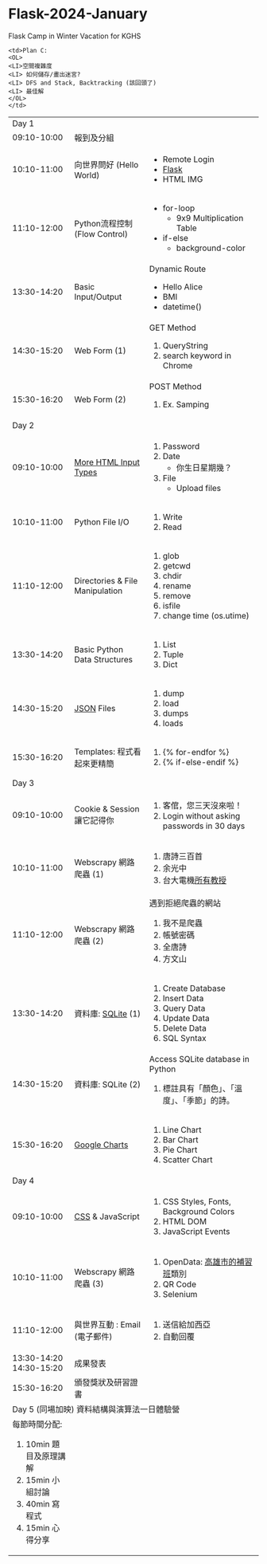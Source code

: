 # Flask-2024-January
Flask Camp in Winter Vacation for KGHS

<table>
<tr><td colspan=3>Day 1</td></tr>

<tr><td>09:10-10:00</td><td>報到及分組</td></tr>

<tr><td>10:10-11:00</td><td>向世界問好 (Hello World)</td><td>
<UL>
<LI>Remote Login
<LI> <A HREF='https://flask.palletsprojects.com/en/2.2.x/'>Flask</A>
<LI> HTML IMG
</UL>
</td>
</tr>

<tr><td>11:10-12:00</td>
<td>Python流程控制 (Flow Control)</td>
<td><ul>
    <LI>for-loop
        <ul>
        <LI>9x9 Multiplication Table
        </UL>
    <LI> if-else
        <UL>
        <LI> background-color
        </UL>
    </UL>
</tr>

<tr><td>13:30-14:20</td>
<td>Basic Input/Output</td>
<td>Dynamic Route
    <ul>
    <LI>Hello Alice
    <LI>BMI
    <LI>datetime()
    </UL>
</td>

<tr><td>14:30-15:20</td>
<td>Web Form (1) </td>
<td> GET Method<ol>
    <LI> QueryString</li>
    <LI> search keyword in Chrome</LI>
    </ol>
</td>
</tr>

<tr><td>15:30-16:20</td>
<td>Web Form (2) </td>
<td> POST Method
    <ol>
    <LI> Ex. Samping
    </OL>
</td>
</tr>

<tr><td colspan=3>Day 2</td></tr>
<tr><td>09:10-10:00</td>
<td><A
HREF='https://www.w3schools.com/html/html_form_input_types.asp'>More HTML Input Types</A></td>
<td><ol>
    <li>Password</li>
    <LI>Date
        <UL>
        <LI>你生日星期幾？</LI>
        </UL>
        </LI>
    <LI>File
        <UL>
        <LI>Upload files</li>
        </ul>
        </LI>
    </ol>
</td>
</tr>

<tr><td>10:10-11:00</td>
<td>Python File I/O</td>
<td><ol>
    <li>Write</li>
    <LI>Read</li>
    </OL>
</td>
</tr>

<tr><td>11:10-12:00</td>
<td>Directories &amp; File Manipulation</td>
<td>
    <ol>
    <LI>glob
    <LI>getcwd
    <LI>chdir
    <LI>rename
    <LI>remove
    <LI>isfile
    <LI>change time (os.utime)
    </ol>
</td>
</tr>

<tr><td>13:30-14:20</td>
<td>Basic Python Data Structures</td>
<td>
    <ol>
    <LI> List
    <LI> Tuple
    <LI> Dict
    </ol>
</td>
</tr>

<tr><td>14:30-15:20</td>
<td><A HREF='https://docs.python.org/3.10/library/json.html?highlight=json#module-json'>JSON</A> Files</td>
<td>
    <ol>
    <li>dump
    <li>load
    <LI>dumps
    <li>loads
    </OL>
</td>

<tr><td>15:30-16:20</td>
<td>Templates: 程式看起來更精簡</td>
<td><ol>
    <li> {% for-endfor %}
    <LI> {% if-else-endif %}
    </ol>
</tr>

<tr><td colspan=3>Day 3</td>
<tr><td>09:10-10:00</td>
<td>Cookie & Session 讓它記得你</td>
<td>
    <ol>
    <LI> 客倌，您三天沒來啦！
    <li>Login without asking passwords in 30 days
    </OL>
</td>
</tr>

<tr>
<td>10:10-11:00 </td>
<td>Webscrapy 網路爬蟲 (1)</td>
<td>
    <ol>
    <li>唐詩三百首
    <li>余光中
    <LI>台大電機<A
    HREF='https://web.ee.ntu.edu.tw/teacher_index_all.php'>所有教授</A>
    </ol>
</td>
</tr>

<tr>
<td>11:10-12:00</td>
<td>Webscrapy 網路爬蟲 (2)</td>
<td>遇到拒絕爬蟲的網站
    <ol>
    <li>我不是爬蟲
    <LI>帳號密碼
    <LI>全唐詩
    <LI>方文山
    </ol>
</td>
</tr>

<tr>
<td>13:30-14:20</td>
<Td>資料庫: <A HREF='https://www.sqlite.org/index.html'>SQLite</A> (1)</td>
<td>
    <ol>
    <LI>Create Database
    <LI> Insert Data
    <LI> Query Data
    <LI> Update Data
    <LI> Delete Data
    <LI> SQL Syntax
    </OL>
</td></tr>

<tr>
<td>14:30-15:20</td>
<td> 資料庫: SQLite (2)</td>
<td>Access SQLite database in Python
    <OL>
    <LI>標註具有「顏色」、「溫度」、「季節」的詩。
    </OL>
</td>
    
</tr>

<tr><td>15:30-16:20</td>
<td><A
HREF='https://www.w3schools.com/js/js_graphics_google_chart.asp'>Google
Charts</A></td>
<td><ol>
    <LI>Line Chart
    <LI>Bar Chart
    <LI> Pie Chart
    <LI>Scatter Chart
    </OL>
</td>
</tr>

<tr><td colspan=3>Day 4</td>

<tr><td>09:10-10:00</td>
<td><A HREF='https://www.w3schools.com/Css/'>CSS</A> &amp; JavaScript</td>
<td><ol>
    <li>CSS Styles, Fonts, Background Colors
    <LI>HTML DOM
    <LI>JavaScript Events
    </OL>
</td></tr>

<tr>
<td>10:10-11:00 </td>
<td>Webscrapy 網路爬蟲 (3)</td>
<td>
    <ol>
    <LI> OpenData: <A
    HREF='https://bsb.kh.edu.tw/afterschool/opendata/afterschool_json.jsp?city=70'>高雄市的補習班</A>類別
    <LI> QR Code
    <LI>Selenium
    </ol>
</td>
</tr>

<tr><td>11:10-12:00 </td>
<td>與世界互動  : Email (電子郵件)</td>
<td>
    <ol>
    <LI>送信給加西亞
    <LI>自動回覆
    </OL>
</td>
</tr>

<tr><td>13:30-14:20 <BR> 14:30-15:20</td>
<td>成果發表</td>
</tr>

<tr><td>15:30-16:20</td>
<td>頒發獎狀及研習證書</td>
</tr>

<tr><td colspan=3>Day 5 (同場加映) 資料結構與演算法一日體驗營</td></tr>

<tr><td>每節時間分配:
<OL>
<LI> 10min 題目及原理講解
<LI> 15min 小組討論
<LI> 40min 寫程式
<LI> 15min 心得分享
</OL>
</td>

    <td>Plan C:
    <OL>
    <LI>空間複雜度
    <LI> 如何儲存/畫出迷宮?
    <LI> DFS and Stack, Backtracking (該回頭了)
    <LI> 最佳解
    </OL>
    </td>
</tr>

</table>
